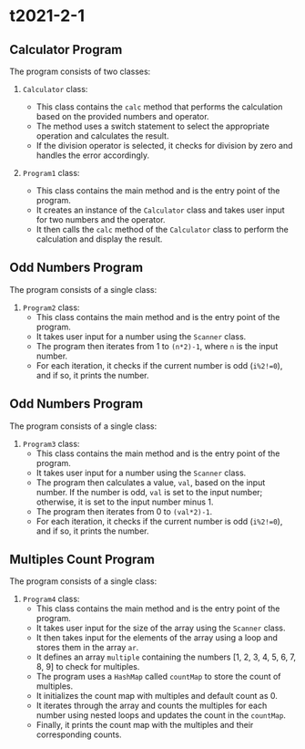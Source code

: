 # t2021-2-1
## Calculator Program

The program consists of two classes:

1. `Calculator` class:
   - This class contains the `calc` method that performs the calculation based on the provided numbers and operator.
   - The method uses a switch statement to select the appropriate operation and calculates the result.
   - If the division operator is selected, it checks for division by zero and handles the error accordingly.

2. `Program1` class:
   - This class contains the main method and is the entry point of the program.
   - It creates an instance of the `Calculator` class and takes user input for two numbers and the operator.
   - It then calls the `calc` method of the `Calculator` class to perform the calculation and display the result.




## Odd Numbers Program

The program consists of a single class:

1. `Program2` class:
   - This class contains the main method and is the entry point of the program.
   - It takes user input for a number using the `Scanner` class.
   - The program then iterates from 1 to `(n*2)-1`, where `n` is the input number.
   - For each iteration, it checks if the current number is odd (`i%2!=0`), and if so, it prints the number.




## Odd Numbers Program

The program consists of a single class:

1. `Program3` class:
   - This class contains the main method and is the entry point of the program.
   - It takes user input for a number using the `Scanner` class.
   - The program then calculates a value, `val`, based on the input number. If the number is odd, `val` is set to the input number; otherwise, it is set to the input number minus 1.
   - The program then iterates from 0 to `(val*2)-1`.
   - For each iteration, it checks if the current number is odd (`i%2!=0`), and if so, it prints the number.




## Multiples Count Program

The program consists of a single class:

1. `Program4` class:
   - This class contains the main method and is the entry point of the program.
   - It takes user input for the size of the array using the `Scanner` class.
   - It then takes input for the elements of the array using a loop and stores them in the array `ar`.
   - It defines an array `multiple` containing the numbers [1, 2, 3, 4, 5, 6, 7, 8, 9] to check for multiples.
   - The program uses a `HashMap` called `countMap` to store the count of multiples.
   - It initializes the count map with multiples and default count as 0.
   - It iterates through the array and counts the multiples for each number using nested loops and updates the count in the `countMap`.
   - Finally, it prints the count map with the multiples and their corresponding counts.




